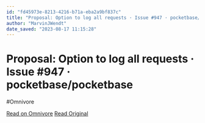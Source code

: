 ```yaml
---
id: "fd45973e-8213-4216-b71a-eba2a9bf837c"
title: "Proposal: Option to log all requests · Issue #947 · pocketbase/pocketbase"
author: "MarvinJWendt"
date_saved: "2023-08-17 11:15:28"
---
```


# Proposal: Option to log all requests · Issue #947 · pocketbase/pocketbase
#Omnivore

[Read on Omnivore](https://omnivore.app/me/proposal-option-to-log-all-requests-issue-947-pocketbase-pocketb-18a02fe339a)
[Read Original](https://github.com/pocketbase/pocketbase/issues/947)

